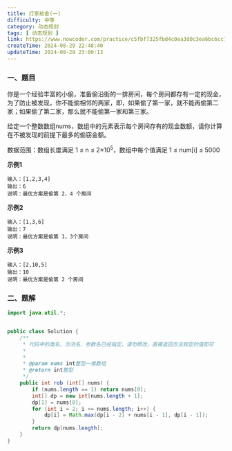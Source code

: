 ```yaml
---
title: 打家劫舍(一)
difficulty: 中等
category: 动态规划
tags: [ 动态规划 ]
link: https://www.nowcoder.com/practice/c5fbf7325fbd4c0ea3d0c3ea6bc6cc79
createTime: 2024-08-29 22:48:40
updateTime: 2024-08-29 23:00:13
---
```


### 一、题目

你是一个经验丰富的小偷，准备偷沿街的一排房间，每个房间都存有一定的现金，为了防止被发现，你不能偷相邻的两家，即，如果偷了第一家，就不能再偷第二家；如果偷了第二家，那么就不能偷第一家和第三家。

给定一个整数数组nums，数组中的元素表示每个房间存有的现金数额，请你计算在不被发现的前提下最多的偷窃金额。

数据范围：数组长度满足 1 ≤ n ≤ 2×10<sup>5</sup>，数组中每个值满足 1 ≤ num[i] ≤ 5000

**示例1**

```
输入：[1,2,3,4]
输出：6
说明：最优方案是偷第 2，4 个房间
```

**示例2**

```
输入：[1,3,6]
输出：7
说明：最优方案是偷第 1，3个房间
```

**示例3**

```
输入：[2,10,5]
输出：10
说明：最优方案是偷第 2 个房间
```

### 二、题解

```java
import java.util.*;


public class Solution {
    /**
     * 代码中的类名、方法名、参数名已经指定，请勿修改，直接返回方法规定的值即可
     *
     *
     * @param nums int整型一维数组
     * @return int整型
     */
    public int rob (int[] nums) {
        if (nums.length == 1) return nums[0];
        int[] dp = new int[nums.length + 1];
        dp[1] = nums[0];
        for (int i = 2; i <= nums.length; i++) {
            dp[i] = Math.max(dp[i - 2] + nums[i - 1], dp[i - 1]);
        }
        return dp[nums.length];
    }
}
```